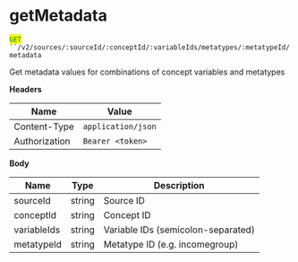 # getMetadata

<mark style="color:green;">`GET`</mark>` ``/v2/sources/:sourceId/:conceptId/:variableIds/metatypes/:metatypeId/metadata`

Get metadata values for combinations of concept variables and metatypes

**Headers**

| Name          | Value              |
| ------------- | ------------------ |
| Content-Type  | `application/json` |
| Authorization | `Bearer <token>`   |

**Body**

| Name        | Type   | Description                        |
| ----------- | ------ | ---------------------------------- |
| sourceId    | string | Source ID                          |
| conceptId   | string | Concept ID                         |
| variableIds | string | Variable IDs (semicolon-separated) |
| metatypeId  | string | Metatype ID (e.g. incomegroup)     |
